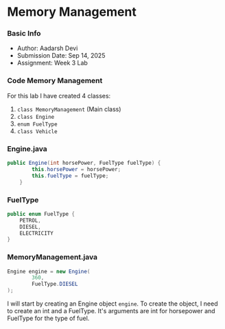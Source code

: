 # Memory Management

### Basic Info
- Author: Aadarsh Devi
- Submission Date: Sep 14, 2025
- Assignment: Week 3 Lab

### Code Memory Management

For this lab I have created 4 classes:
1. `class MemoryManagement` (Main class)
2. `class Engine`
3. `enum FuelType`
4. `class Vehicle`

### Engine.java
```java
public Engine(int horsePower, FuelType fuelType) {
        this.horsePower = horsePower;
        this.fuelType = fuelType;
    }
```

### FuelType
```java
public enum FuelType {
    PETROL,
    DIESEL,
    ELECTRICITY
}
```

### MemoryManagement.java
```java
Engine engine = new Engine(
        360,    
        FuelType.DIESEL
);
```

I will start by creating an Engine object `engine`. To create the object, I need to create an int and a FuelType.
It's arguments are int for horsepower and FuelType for the type of fuel.
